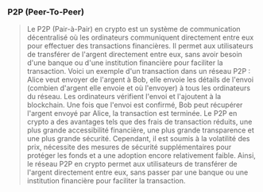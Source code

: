 ### P2P (Peer-To-Peer)

> Le P2P (Pair-à-Pair) en crypto est un système de communication décentralisé où les ordinateurs communiquent directement entre eux pour effectuer des transactions financières. Il permet aux utilisateurs de transférer de l'argent directement entre eux, sans avoir besoin d'une banque ou d'une institution financière pour faciliter la transaction. Voici un exemple d'un transaction dans un réseau P2P : Alice veut envoyer de l'argent à Bob, elle envoie les détails de l'envoi (combien d'argent elle envoie et où l'envoyer) à tous les ordinateurs du réseau. Les ordinateurs vérifient l'envoi et l'ajoutent à la blockchain. Une fois que l'envoi est confirmé, Bob peut récupérer l'argent envoyé par Alice, la transaction est terminée. Le P2P en crypto a des avantages tels que des frais de transaction réduits, une plus grande accessibilité financière, une plus grande transparence et une plus grande sécurité. Cependant, il est soumis à la volatilité des prix, nécessite des mesures de sécurité supplémentaires pour protéger les fonds et a une adoption encore relativement faible. Ainsi, le réseau P2P en crypto permet aux utilisateurs de transférer de l'argent directement entre eux, sans passer par une banque ou une institution financière pour faciliter la transaction.
